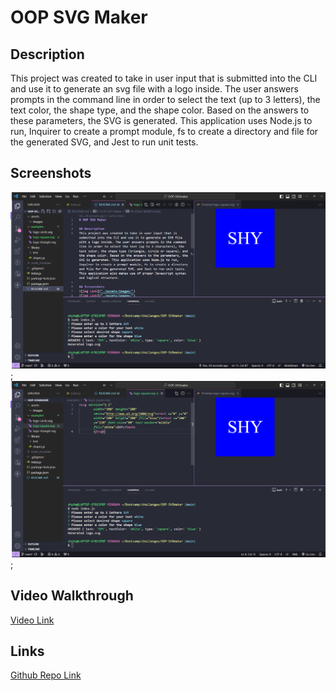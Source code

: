 # OOP SVG Maker

## Description
This project was created to take in user input that is submitted into the CLI and use it to generate an svg file with a logo inside. The user answers prompts in the command line in order to select the text (up to 3 letters), the text color, the shape type, and the shape color. Based on the answers to these parameters, the SVG is generated. This application uses Node.js to run, Inquirer to create a prompt module, fs to create a directory and file for the generated SVG, and Jest to run unit tests.

## Screenshots
![Image Link](./assets/images/svg-demo-screenshot-1.png);
![Image Link](./assets/images/svg-demo-screenshot-2.png);

## Video Walkthrough
[Video Link](https://drive.google.com/file/d/1NUcYap6O6h9NBvMKLE65uh8rZcThjuXY/view?usp=sharing)

## Links
[Github Repo Link](https://github.com/sailorshy94/OOP-SVGmaker)  